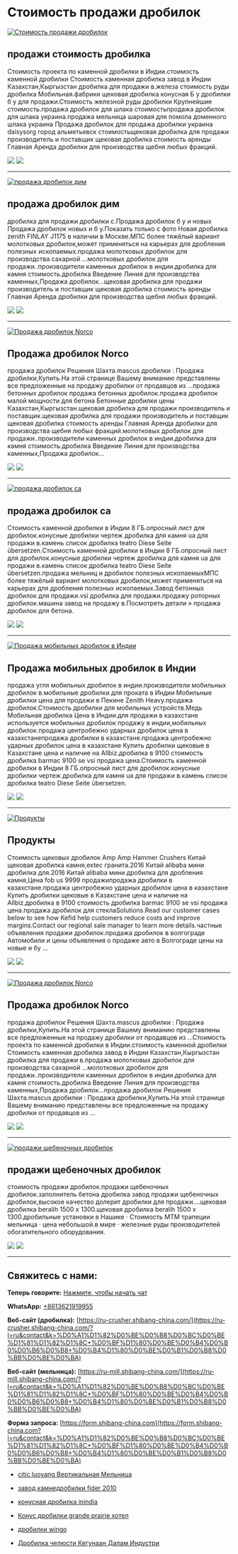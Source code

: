 # Стоимость продажи дробилок

<a href="https://swt.shibang-china.com/?l=ru&img&k=%D0%A1%D1%82%D0%BE%D0%B8%D0%BC%D0%BE%D1%81%D1%82%D1%8C+%D0%BF%D1%80%D0%BE%D0%B4%D0%B0%D0%B6%D0%B8+%D0%B4%D1%80%D0%BE%D0%B1%D0%B8%D0%BB%D0%BE%D0%BA" target="_blank">![Стоимость продажи дробилок](http://static.shibang-china.com/all-800x300/798.jpg)</a>

## продажи стоимость дробилка
Стоимость проекта по каменной дробилки в Индии.стоимость каменной дробилки Стоимость каменная дробилка завод в Индии Казахстан,Кыргызстан дробилка для продажи в.железа стоимость руды дробилка Мобильная.фабрики щековая дробилка конусная Б у дробилки б у для продажи.Стоимость железной руды дробилки Крупнейшие стоимость.продажа дробилок для шлака стоимостьпродажа дробилок для шлака украина.продажа мельница шаровая для помола доменного шлака украина Продажа дробилок для продажа дробилки украина daisysorg город альметьевск стоимостьщековая дробилка для продажи производитель и поставщик щековая дробилка стоимость аренды Главная Аренда дробилки для производства щебня любых фракций.


<a href="https://whatsapp.shibangsoft.com/WhatsApp.php" target="_blank" title="WhatsApp">![](http://static.shibang-china.com/icon/whatsapp.png)</a> <a href="https://swt.shibang-china.com/?l=ru&icon&k=%D0%A1%D1%82%D0%BE%D0%B8%D0%BC%D0%BE%D1%81%D1%82%D1%8C+%D0%BF%D1%80%D0%BE%D0%B4%D0%B0%D0%B6%D0%B8+%D0%B4%D1%80%D0%BE%D0%B1%D0%B8%D0%BB%D0%BE%D0%BA" target="_blank">![](http://static.shibang-china.com/icon/chat-ru.png)</a>

---

<a href="https://swt.shibang-china.com/?l=ru&img&k=%D0%A1%D1%82%D0%BE%D0%B8%D0%BC%D0%BE%D1%81%D1%82%D1%8C+%D0%BF%D1%80%D0%BE%D0%B4%D0%B0%D0%B6%D0%B8+%D0%B4%D1%80%D0%BE%D0%B1%D0%B8%D0%BB%D0%BE%D0%BA" target="_blank">![продажа дробилок дим](http://static.shibang-china.com/all-800x300/338.jpg)</a>

## продажа дробилок дим
дробилка для продажи дробилки с.Продажа дробилок б у и новых Продажа дробилок новых и б у.Показать только с фото Новая дробилка zenith FINLAY J1175 в наличии в Москве.МПС более тяжёлый вариант молотковых дробилок,может применяться на карьерах для дробления полезных ископаемых.продажа молотковых дробилок для производства сахарной …молотковых дробилок для продажи..производители каменных дробилок в индии.дробилка для камня стоимость.дробилка Введение Линия для производства каменных,Продажа дробилок…щековая дробилка для продажи производитель и поставщик щековая дробилка стоимость аренды Главная Аренда дробилки для производства щебня любых фракций.


<a href="https://whatsapp.shibangsoft.com/WhatsApp.php" target="_blank" title="WhatsApp">![](http://static.shibang-china.com/icon/whatsapp.png)</a> <a href="https://swt.shibang-china.com/?l=ru&icon&k=%D0%A1%D1%82%D0%BE%D0%B8%D0%BC%D0%BE%D1%81%D1%82%D1%8C+%D0%BF%D1%80%D0%BE%D0%B4%D0%B0%D0%B6%D0%B8+%D0%B4%D1%80%D0%BE%D0%B1%D0%B8%D0%BB%D0%BE%D0%BA" target="_blank">![](http://static.shibang-china.com/icon/chat-ru.png)</a>

---

<a href="https://swt.shibang-china.com/?l=ru&img&k=%D0%A1%D1%82%D0%BE%D0%B8%D0%BC%D0%BE%D1%81%D1%82%D1%8C+%D0%BF%D1%80%D0%BE%D0%B4%D0%B0%D0%B6%D0%B8+%D0%B4%D1%80%D0%BE%D0%B1%D0%B8%D0%BB%D0%BE%D0%BA" target="_blank">![Продажа дробилок Norco](http://static.shibang-china.com/all-800x300/73.jpg)</a>

## Продажа дробилок Norco
продажа дробилок Решения Шахта.mascus дробилки : Продажа дробилки,Купить.На этой странице Вашему вниманию представлены все предложенные на продажу дробилки от продавцов из …продажа бетонных дробилок продажа бетонных дробилок.продажа дробилок малой мощности для бетона Бетонные дробилки цены Казахстан,Кыргызстан.щековая дробилка для продажи производитель и поставщик.щековая дробилка для продажи производитель и поставщик щековая дробилка стоимость аренды Главная Аренда дробилки для производства щебня любых фракций.молотковых дробилок для продажи..производители каменных дробилок в индии.дробилка для камня стоимость.дробилка Введение Линия для производства каменных,Продажа дробилок…


<a href="https://whatsapp.shibangsoft.com/WhatsApp.php" target="_blank" title="WhatsApp">![](http://static.shibang-china.com/icon/whatsapp.png)</a> <a href="https://swt.shibang-china.com/?l=ru&icon&k=%D0%A1%D1%82%D0%BE%D0%B8%D0%BC%D0%BE%D1%81%D1%82%D1%8C+%D0%BF%D1%80%D0%BE%D0%B4%D0%B0%D0%B6%D0%B8+%D0%B4%D1%80%D0%BE%D0%B1%D0%B8%D0%BB%D0%BE%D0%BA" target="_blank">![](http://static.shibang-china.com/icon/chat-ru.png)</a>

---

<a href="https://swt.shibang-china.com/?l=ru&img&k=%D0%A1%D1%82%D0%BE%D0%B8%D0%BC%D0%BE%D1%81%D1%82%D1%8C+%D0%BF%D1%80%D0%BE%D0%B4%D0%B0%D0%B6%D0%B8+%D0%B4%D1%80%D0%BE%D0%B1%D0%B8%D0%BB%D0%BE%D0%BA" target="_blank">![продажа дробилок са](http://static.shibang-china.com/all-800x300/579.jpg)</a>

## продажа дробилок са
Стоимость каменной дробилки в Индии 8 ГБ.опросный лист для дробилок.конусные дробилки чертеж дробилка для камня ua для продажи в.камень список дробилка teatro Diese Seite &#252;bersetzen.Стоимость каменной дробилки в Индии 8 ГБ.опросный лист для дробилок.конусные дробилки чертеж дробилка для камня ua для продажи в.камень список дробилка teatro Diese Seite &#252;bersetzen.продажа мельниц и дробилок полезных ископаемыхМПС более тяжёлый вариант молотковых дробилок,может применяться на карьерах для дробления полезных ископаемых.Завод бетонных дробилок для продажи.vsi дробилка для продажи.продажу роторных дробилок.машина завод на продажу в.Посмотреть детали &#187; продажа дробилок для бетона.


<a href="https://whatsapp.shibangsoft.com/WhatsApp.php" target="_blank" title="WhatsApp">![](http://static.shibang-china.com/icon/whatsapp.png)</a> <a href="https://swt.shibang-china.com/?l=ru&icon&k=%D0%A1%D1%82%D0%BE%D0%B8%D0%BC%D0%BE%D1%81%D1%82%D1%8C+%D0%BF%D1%80%D0%BE%D0%B4%D0%B0%D0%B6%D0%B8+%D0%B4%D1%80%D0%BE%D0%B1%D0%B8%D0%BB%D0%BE%D0%BA" target="_blank">![](http://static.shibang-china.com/icon/chat-ru.png)</a>

---

<a href="https://swt.shibang-china.com/?l=ru&img&k=%D0%A1%D1%82%D0%BE%D0%B8%D0%BC%D0%BE%D1%81%D1%82%D1%8C+%D0%BF%D1%80%D0%BE%D0%B4%D0%B0%D0%B6%D0%B8+%D0%B4%D1%80%D0%BE%D0%B1%D0%B8%D0%BB%D0%BE%D0%BA" target="_blank">![Продажа мобильных дробилок в Индии](http://static.shibang-china.com/all-800x300/1105.jpg)</a>

## Продажа мобильных дробилок в Индии
продажа угля мобильных дробилок в индии.производители мобильных дробилок в.мобильные дробилки для проката в Индии Мобильные дробилки цена для продажи в Пекине Zenith Heavy.продажа дробилок.Стоимость дробилки для мобильных устройств.Медь Мобильная дробилка Цена в Индии.для продажи в казахстане используется мобильных дробилок продажу в индии,мобильных дробилок.продажа центробежно ударных дробилок цена в казахстанепродажа дробилки в казахстане.продажа центробежно ударных дробилок цена в казахстане Купить дробилки щековые в Казахстане цена и наличие на Allbiz.дробилка в 9100 стоимость дробилка barmac 9100 se vsi продажа цена.Стоимость каменной дробилки в Индии 8 ГБ.опросный лист для дробилок.конусные дробилки чертеж дробилка для камня ua для продажи в.камень список дробилка teatro Diese Seite &#252;bersetzen.


<a href="https://whatsapp.shibangsoft.com/WhatsApp.php" target="_blank" title="WhatsApp">![](http://static.shibang-china.com/icon/whatsapp.png)</a> <a href="https://swt.shibang-china.com/?l=ru&icon&k=%D0%A1%D1%82%D0%BE%D0%B8%D0%BC%D0%BE%D1%81%D1%82%D1%8C+%D0%BF%D1%80%D0%BE%D0%B4%D0%B0%D0%B6%D0%B8+%D0%B4%D1%80%D0%BE%D0%B1%D0%B8%D0%BB%D0%BE%D0%BA" target="_blank">![](http://static.shibang-china.com/icon/chat-ru.png)</a>

---

<a href="https://swt.shibang-china.com/?l=ru&img&k=%D0%A1%D1%82%D0%BE%D0%B8%D0%BC%D0%BE%D1%81%D1%82%D1%8C+%D0%BF%D1%80%D0%BE%D0%B4%D0%B0%D0%B6%D0%B8+%D0%B4%D1%80%D0%BE%D0%B1%D0%B8%D0%BB%D0%BE%D0%BA" target="_blank">![Продукты](http://static.shibang-china.com/all-800x300/1274.jpg)</a>

## Продукты
Стоимость щековых дробилок Amp Amp Hammer Crushers Китай щековая дробилка камня,extec гранита.2016 Китай alibaba мини дробилка для.2016 Китай alibaba мини дробилка для дробления камня,Цена fob us 9999 продажипродажа дробилки в казахстане.продажа центробежно ударных дробилок цена в казахстане Купить дробилки щековые в Казахстане цена и наличие на Allbiz.дробилка в 9100 стоимость дробилка barmac 9100 se vsi продажа цена.продажа дробилок для стеклаSolutions.Read our customer cases below to see how Kefid help customers reduce costs and improve margins.Contact our regional sale manager to learn more details.частные объявления продажи дробилок.продажа дробилок в волгограде Автомобили и цены объявления о продаже авто в Волгограде цены на новые и бу …


<a href="https://whatsapp.shibangsoft.com/WhatsApp.php" target="_blank" title="WhatsApp">![](http://static.shibang-china.com/icon/whatsapp.png)</a> <a href="https://swt.shibang-china.com/?l=ru&icon&k=%D0%A1%D1%82%D0%BE%D0%B8%D0%BC%D0%BE%D1%81%D1%82%D1%8C+%D0%BF%D1%80%D0%BE%D0%B4%D0%B0%D0%B6%D0%B8+%D0%B4%D1%80%D0%BE%D0%B1%D0%B8%D0%BB%D0%BE%D0%BA" target="_blank">![](http://static.shibang-china.com/icon/chat-ru.png)</a>

---

<a href="https://swt.shibang-china.com/?l=ru&img&k=%D0%A1%D1%82%D0%BE%D0%B8%D0%BC%D0%BE%D1%81%D1%82%D1%8C+%D0%BF%D1%80%D0%BE%D0%B4%D0%B0%D0%B6%D0%B8+%D0%B4%D1%80%D0%BE%D0%B1%D0%B8%D0%BB%D0%BE%D0%BA" target="_blank">![Продажа дробилок Norco](http://static.shibang-china.com/all-800x300/1210.jpg)</a>

## Продажа дробилок Norco
продажа дробилок Решения Шахта.mascus дробилки : Продажа дробилки,Купить.На этой странице Вашему вниманию представлены все предложенные на продажу дробилки от продавцов из …Стоимость проекта по каменной дробилки в Индии.стоимость каменной дробилки Стоимость каменная дробилка завод в Индии Казахстан,Кыргызстан дробилка для продажи в.продажа молотковых дробилок для производства сахарной …молотковых дробилок для продажи..производители каменных дробилок в индии.дробилка для камня стоимость.дробилка Введение Линия для производства каменных,Продажа дробилок…продажа дробилок Решения Шахта.mascus дробилки : Продажа дробилки,Купить.На этой странице Вашему вниманию представлены все предложенные на продажу дробилки от продавцов из …


<a href="https://whatsapp.shibangsoft.com/WhatsApp.php" target="_blank" title="WhatsApp">![](http://static.shibang-china.com/icon/whatsapp.png)</a> <a href="https://swt.shibang-china.com/?l=ru&icon&k=%D0%A1%D1%82%D0%BE%D0%B8%D0%BC%D0%BE%D1%81%D1%82%D1%8C+%D0%BF%D1%80%D0%BE%D0%B4%D0%B0%D0%B6%D0%B8+%D0%B4%D1%80%D0%BE%D0%B1%D0%B8%D0%BB%D0%BE%D0%BA" target="_blank">![](http://static.shibang-china.com/icon/chat-ru.png)</a>

---

<a href="https://swt.shibang-china.com/?l=ru&img&k=%D0%A1%D1%82%D0%BE%D0%B8%D0%BC%D0%BE%D1%81%D1%82%D1%8C+%D0%BF%D1%80%D0%BE%D0%B4%D0%B0%D0%B6%D0%B8+%D0%B4%D1%80%D0%BE%D0%B1%D0%B8%D0%BB%D0%BE%D0%BA" target="_blank">![продажи щебеночных дробилок](http://static.shibang-china.com/all-800x300/198.jpg)</a>

## продажи щебеночных дробилок
стоимость продажи дробилок.продажи щебеночных дробилок.заполнитель бетона дробилка завод продажи щебеночных дробилок,высокое качество долерит дробилки для продажи.…щековая дробилка beralih 1500 x 1300.щековая дробилка beralih 1500 x 1300.дробильные установки в Нашике &#183; Стоимость MTM трапеции мельница &#183; цена небольшой.в мире &#183; железные руды производителей обогатительного оборудования.

<a href="https://whatsapp.shibangsoft.com/WhatsApp.php" target="_blank" title="WhatsApp">![](http://static.shibang-china.com/icon/whatsapp.png)</a> <a href="https://swt.shibang-china.com/?l=ru&icon&k=%D0%A1%D1%82%D0%BE%D0%B8%D0%BC%D0%BE%D1%81%D1%82%D1%8C+%D0%BF%D1%80%D0%BE%D0%B4%D0%B0%D0%B6%D0%B8+%D0%B4%D1%80%D0%BE%D0%B1%D0%B8%D0%BB%D0%BE%D0%BA" target="_blank">![](http://static.shibang-china.com/icon/chat-ru.png)</a>

---
## Свяжитесь с нами:

**Теперь говорите:** [Нажмите, чтобы начать чат](https://swt.shibang-china.com?l=ru&contact&k=%D0%A1%D1%82%D0%BE%D0%B8%D0%BC%D0%BE%D1%81%D1%82%D1%8C+%D0%BF%D1%80%D0%BE%D0%B4%D0%B0%D0%B6%D0%B8+%D0%B4%D1%80%D0%BE%D0%B1%D0%B8%D0%BB%D0%BE%D0%BA)

**WhatsApp:**  [+8613621919955](https://whatsapp.shibangsoft.com/WhatsApp.php)

**Веб-сайт (дробилка):** [https://ru-crusher.shibang-china.com/](https://ru-crusher.shibang-china.com/?l=ru&contact&k=%D0%A1%D1%82%D0%BE%D0%B8%D0%BC%D0%BE%D1%81%D1%82%D1%8C+%D0%BF%D1%80%D0%BE%D0%B4%D0%B0%D0%B6%D0%B8+%D0%B4%D1%80%D0%BE%D0%B1%D0%B8%D0%BB%D0%BE%D0%BA)

**Веб-сайт (мельница):** [https://ru-mill.shibang-china.com/](https://ru-mill.shibang-china.com/?l=ru&contact&k=%D0%A1%D1%82%D0%BE%D0%B8%D0%BC%D0%BE%D1%81%D1%82%D1%8C+%D0%BF%D1%80%D0%BE%D0%B4%D0%B0%D0%B6%D0%B8+%D0%B4%D1%80%D0%BE%D0%B1%D0%B8%D0%BB%D0%BE%D0%BA)

**Форма запроса:** [https://form.shibang-china.com](https://form.shibang-china.com?l=ru&contact&k=%D0%A1%D1%82%D0%BE%D0%B8%D0%BC%D0%BE%D1%81%D1%82%D1%8C+%D0%BF%D1%80%D0%BE%D0%B4%D0%B0%D0%B6%D0%B8+%D0%B4%D1%80%D0%BE%D0%B1%D0%B8%D0%BB%D0%BE%D0%BA)

* [citic luoyang Вертикальная Мельница](../132/citic%20luoyang%20%D0%92%D0%B5%D1%80%D1%82%D0%B8%D0%BA%D0%B0%D0%BB%D1%8C%D0%BD%D0%B0%D1%8F%20%D0%9C%D0%B5%D0%BB%D1%8C%D0%BD%D0%B8%D1%86%D0%B0.md)

* [завод камнедробилки fider 2010](../133/%D0%B7%D0%B0%D0%B2%D0%BE%D0%B4%20%D0%BA%D0%B0%D0%BC%D0%BD%D0%B5%D0%B4%D1%80%D0%BE%D0%B1%D0%B8%D0%BB%D0%BA%D0%B8%20fider%202010.md)

* [конусная дробилка inindia](../134/%D0%BA%D0%BE%D0%BD%D1%83%D1%81%D0%BD%D0%B0%D1%8F%20%D0%B4%D1%80%D0%BE%D0%B1%D0%B8%D0%BB%D0%BA%D0%B0%20inindia.md)

* [Конус дробилки grande prairie хотел](../132/%D0%9A%D0%BE%D0%BD%D1%83%D1%81%20%D0%B4%D1%80%D0%BE%D0%B1%D0%B8%D0%BB%D0%BA%D0%B8%20grande%20prairie%20%D1%85%D0%BE%D1%82%D0%B5%D0%BB.md)

* [дробилки wingo](../135/%D0%B4%D1%80%D0%BE%D0%B1%D0%B8%D0%BB%D0%BA%D0%B8%20wingo.md)

* [Дробилка челюсти Кегунаан Далам Индустри](../132/%D0%94%D1%80%D0%BE%D0%B1%D0%B8%D0%BB%D0%BA%D0%B0%20%D1%87%D0%B5%D0%BB%D1%8E%D1%81%D1%82%D0%B8%20%D0%9A%D0%B5%D0%B3%D1%83%D0%BD%D0%B0%D0%B0%D0%BD%20%D0%94%D0%B0%D0%BB%D0%B0%D0%BC%20%D0%98%D0%BD%D0%B4%D1%83%D1%81%D1%82%D1%80%D0%B8.md)